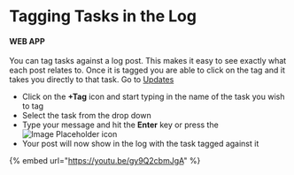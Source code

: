 # Tagging Tasks in the Log

#### WEB APP

You can tag tasks against a log post. This makes it easy to see exactly what each post relates to. Once it is tagged you are able to click on the tag and it takes you directly to that task. Go to [Updates](./)

* Click on the **+Tag** icon and start typing in the name of the task you wish to tag
* Select the task from the drop down
* Type your message and hit the **Enter** key or press the![Image Placeholder](https://support.d4h.org/desk/file/10157275/image.png) icon
* Your post will now show in the log with the task tagged against it

{% embed url="https://youtu.be/gy9Q2cbmJgA" %}



